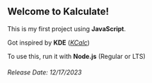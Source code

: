 <h2>Welcome to Kalculate!</h2>
<p>This is my first project using <strong>JavaScript</strong>.</p>
<p>Got inspired by <strong>KDE</strong> (<a href="https://github.com/KDE/kcalc"><em>KCalc</em></a>)</p>
<p>To use this, run it with <strong>Node.js</strong> (Regular or LTS)</p>
<h6>Release Date: 12/17/2023 </h6>
